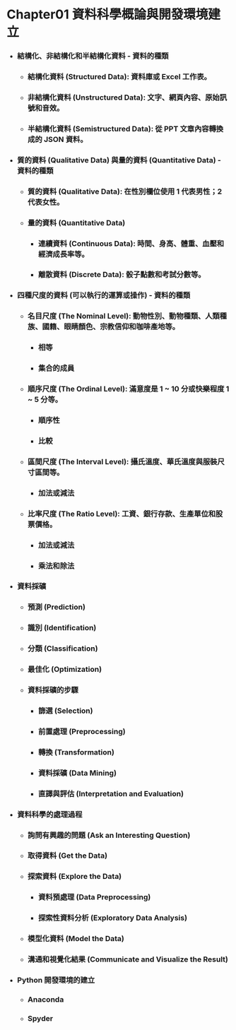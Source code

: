 Chapter01 資料科學概論與開發環境建立
=====
* ### 結構化、非結構化和半結構化資料 - 資料的種類
    * ### 結構化資料 (Structured Data): 資料庫或 Excel 工作表。
    * ### 非結構化資料 (Unstructured Data): 文字、網頁內容、原始訊號和音效。
    * ### 半結構化資料 (Semistructured Data): 從 PPT 文章內容轉換成的 JSON 資料。
* ### 質的資料 (Qualitative Data) 與量的資料 (Quantitative Data) - 資料的種類
    * ### 質的資料 (Qualitative Data): 在性別欄位使用 1 代表男性；2 代表女性。
    * ### 量的資料 (Quantitative Data)
        * ### 連續資料 (Continuous Data): 時間、身高、體重、血壓和經濟成長率等。
        * ### 離散資料 (Discrete Data): 骰子點數和考試分數等。
* ### 四種尺度的資料 (可以執行的運算或操作) - 資料的種類
    * ### 名目尺度 (The Nominal Level): 動物性別、動物種類、人類種族、國籍、眼睛顏色、宗教信仰和咖啡產地等。
        * ### 相等
        * ### 集合的成員
    * ### 順序尺度 (The Ordinal Level): 滿意度是 1 ~ 10 分或快樂程度 1 ~ 5 分等。
        * ### 順序性
        * ### 比較
    * ### 區間尺度 (The Interval Level): 攝氏溫度、華氏溫度與服裝尺寸區間等。
        * ### 加法或減法
    * ### 比率尺度 (The Ratio Level): 工資、銀行存款、生產單位和股票價格。
        * ### 加法或減法
        * ### 乘法和除法
* ### 資料採礦
    * ### 預測 (Prediction)
    * ### 識別 (Identification)
    * ### 分類 (Classification)
    * ### 最佳化 (Optimization)
    * ### 資料採礦的步驟
        * ### 篩選 (Selection)
        * ### 前置處理 (Preprocessing)
        * ### 轉換 (Transformation)
        * ### 資料採礦 (Data Mining)
        * ### 直譯與評估 (Interpretation and Evaluation)
* ### 資料科學的處理過程
    * ### 詢問有興趣的問題 (Ask an Interesting Question)
    * ### 取得資料 (Get the Data)
    * ### 探索資料 (Explore the Data)
        * ### 資料預處理 (Data Preprocessing)
        * ### 探索性資料分析 (Exploratory Data Analysis)
    * ### 模型化資料 (Model the Data)
    * ### 溝通和視覺化結果 (Communicate and Visualize the Result)
* ### Python 開發環境的建立
    * ### Anaconda
    * ### Spyder
<br />
